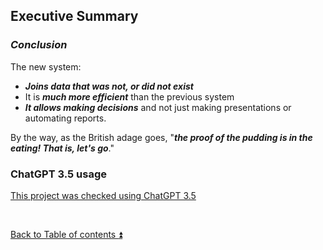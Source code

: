 ## Executive Summary

### **_Conclusion_**

The new system:

- **_Joins data that was not, or did not exist_**
- It is **_much more efficient_** than the previous system
- **_It allows making decisions_** and not just making presentations or automating reports.

By the way, as the British adage goes, "**_the proof of the pudding is in the eating! That is, let's go_**."

### ChatGPT 3.5 usage  

[This project was checked using ChatGPT 3.5](..\CHATGPT_USE.md)

<p><br></p> 

[Back to Table of contents :arrow_double_up:](../README.md)